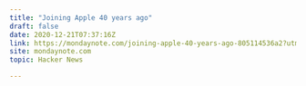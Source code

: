 ```yaml
---
title: "Joining Apple 40 years ago"
draft: false
date: 2020-12-21T07:37:16Z
link: https://mondaynote.com/joining-apple-40-years-ago-805114536a2?utm_medium=RSS&utm_source=hune
site: mondaynote.com
topic: Hacker News  

---
```

